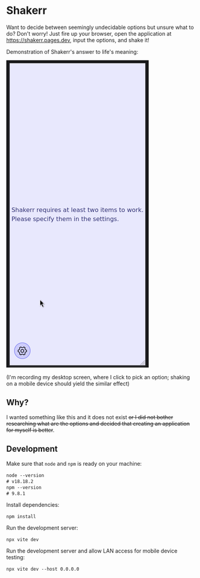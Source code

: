 # Shakerr

Want to decide between seemingly undecidable options but unsure what to do?
Don't worry! Just fire up your browser, open the application at
https://shakerr.pages.dev, input the options, and shake it!

Demonstration of Shakerr's answer to life's meaning:

![](./demo.gif)

(I'm recording my desktop screen, where I click to pick an option; shaking on a
mobile device should yield the similar effect)

## Why?

I wanted something like this and it does not exist ~~or I did not bother
researching what are the options and decided that creating an application for
myself is better~~.

## Development

Make sure that `node` and `npm` is ready on your machine:

```shell
node --version
# v18.18.2
npm --version
# 9.8.1
```

Install dependencies:

```shell
npm install
```

Run the development server:

```shell
npx vite dev
```

Run the development server and allow LAN access for mobile device testing:

```shell
npx vite dev --host 0.0.0.0
```
